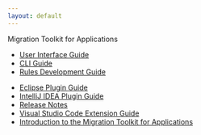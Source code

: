 ```yaml
---
layout: default
---
```


Migration Toolkit for Applications

- [User Interface Guide](docs/web-console-guide/master/index.html)
- [CLI Guide](docs/cli-guide/master/index.html)
- [Rules Development Guide](docs/rules-development-guide/master/index.html)
<!-- - [Maven Plugin Guide](docs/maven-guide/master/index.html) -->
- [Eclipse Plugin Guide](docs/eclipse-code-ready-studio-guide/master/index.html)
- [IntelliJ IDEA Plugin Guide](docs/intellij-idea-plugin-guide/master/index.html)
- [Release Notes](docs/release-notes/master/index.html)
- [Visual Studio Code Extension Guide](docs/vs-code-extension-guide/master/index.html)
- [Introduction to the Migration Toolkit for Applications](docs/getting-started-guide/master/index.html)
